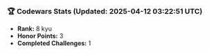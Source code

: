 ### 🏆 Codewars Stats (Updated: 2025-04-12 03:22:51 UTC)

- **Rank:** 8 kyu
- **Honor Points:** 3
- **Completed Challenges:** 1
